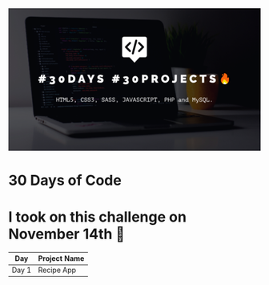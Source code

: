 <img src="github-banner.png" alt="github banner">

# 30 Days of Code

# I took on this challenge on November 14th :date:

Day | Project Name
------------ | -------------
Day 1 | Recipe App

